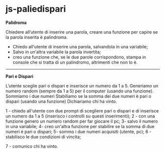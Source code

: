 # js-paliedispari


**Palidroma** 

Chiedere all’utente di inserire una parola, creare una funzione per capire se la parola inserita è palindroma.


- Chiedo all'utente di inserire una parola, salvandola in una variabile;
- Salvo in un'altra variabile la parola invertita;
- creo una funzione che, se le due parole corrispondono, stampa in console che si tratta di un palindromo, altrimenti che non lo è.


_____________________________
**Pari e Dispari**

L’utente sceglie pari o dispari e inserisce un numero da 1 a 5.
Generiamo un numero random (sempre da 1 a 5) per il computer (usando una funzione).
Sommiamo i due numeri
Stabiliamo se la somma dei due numeri è pari o dispari (usando una funzione)
Dichiariamo chi ha vinto.



1 - chiedo all'utente con due prompt di scegliere pari o dispari e di inserisce un numero da 1 a 5 (inserisco i controlli su questi inserimenti);
2 - con una funzione genero un numero random per far giocare il pc;
3- salvo il numero in una variabile;
4- creo un'altra funzione per stabilire se la somma di due numeri è pari o dispari;
5- sommo i due numeri acquisiti (utente, pc);
6 - stabilisco le due  condizioni di vincita;

7 - comunico chi ha vinto.